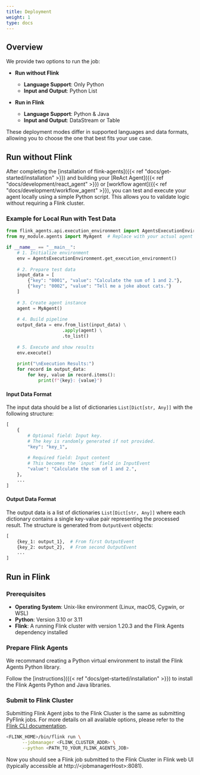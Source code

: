 ```yaml
---
title: Deployment
weight: 1
type: docs
---
```

<!--
Licensed to the Apache Software Foundation (ASF) under one
or more contributor license agreements.  See the NOTICE file
distributed with this work for additional information
regarding copyright ownership.  The ASF licenses this file
to you under the Apache License, Version 2.0 (the
"License"); you may not use this file except in compliance
with the License.  You may obtain a copy of the License at

  http://www.apache.org/licenses/LICENSE-2.0

Unless required by applicable law or agreed to in writing,
software distributed under the License is distributed on an
"AS IS" BASIS, WITHOUT WARRANTIES OR CONDITIONS OF ANY
KIND, either express or implied.  See the License for the
specific language governing permissions and limitations
under the License.
-->

## Overview

We provide two options to run the job:

- **Run without Flink**
    - **Language Support**: Only Python
    - **Input and Output**: Python List

- **Run in Flink**
    - **Language Support**: Python & Java
    - **Input and Output**: DataStream or Table

These deployment modes differ in supported languages and data formats, allowing you to choose the one that best fits your use case.

## Run without Flink

After completing the [installation of flink-agents]({{< ref "docs/get-started/installation" >}}) and building your [ReAct Agent]({{< ref "docs/development/react_agent" >}}) or [workflow agent]({{< ref "docs/development/workflow_agent" >}}), you can test and execute your agent locally using a simple Python script. This allows you to validate logic without requiring a Flink cluster.

### Example for Local Run with Test Data

```python
from flink_agents.api.execution_environment import AgentsExecutionEnvironment
from my_module.agents import MyAgent  # Replace with your actual agent path

if __name__ == "__main__":
    # 1. Initialize environment
    env = AgentsExecutionEnvironment.get_execution_environment()
    
    # 2. Prepare test data
    input_data = [
        {"key": "0001", "value": "Calculate the sum of 1 and 2."},
        {"key": "0002", "value": "Tell me a joke about cats."}
    ]
    
    # 3. Create agent instance
    agent = MyAgent()
    
    # 4. Build pipeline
    output_data = env.from_list(input_data) \
                     .apply(agent) \
                     .to_list()
    
    # 5. Execute and show results
    env.execute()
    
    print("\nExecution Results:")
    for record in output_data:
        for key, value in record.items():
            print(f"{key}: {value}")

```

#### Input Data Format

The input data should be a list of dictionaries `List[Dict[str, Any]]` with the following structure:

```python
[
    {
        # Optional field: Input key. 
        # The key is randomly generated if not provided.
        "key": "key_1",
        
        # Required field: Input content
        # This becomes the `input` field in InputEvent
        "value": "Calculate the sum of 1 and 2.",
    },
    ...
]
```

#### Output Data Format

The output data is a list of dictionaries `List[Dict[str, Any]]` where each dictionary contains a single key-value pair representing the processed result. The structure is generated from `OutputEvent` objects:

```python
[
    {key_1: output_1},  # From first OutputEvent
    {key_2: output_2},  # From second OutputEvent
    ...
]
```

## Run in Flink

### Prerequisites

- **Operating System**: Unix-like environment (Linux, macOS, Cygwin, or WSL)  
- **Python**: Version 3.10 or 3.11  
- **Flink**: A running Flink cluster with version 1.20.3 and the Flink Agents dependency installed

### Prepare Flink Agents

We recommand creating a Python virtual environment to install the Flink Agents Python library.

Follow the [instructions]({{< ref "docs/get-started/installation" >}}) to install the Flink Agents Python and Java libraries.

### Submit to Flink Cluster

Submitting Flink Agent jobs to the Flink Cluster is the same as submitting PyFlink jobs. For more details on all available options, please refer to the [Flink CLI documentation](https://nightlies.apache.org/flink/flink-docs-release-1.20/docs/deployment/cli/#submitting-pyflink-jobs).

```bash
<FLINK_HOME>/bin/flink run \
      --jobmanager <FLINK_CLUSTER_ADDR> \
      --python <PATH_TO_YOUR_FLINK_AGENTS_JOB>
```

Now you should see a Flink job submitted to the Flink Cluster in Flink web UI (typically accessible at http://&lt;jobmanagerHost&gt;:8081).
